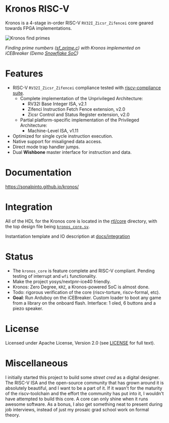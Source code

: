 # Kronos RISC-V

Kronos is a 4-stage in-order RISC-V `RV32I_Zicsr_Zifencei` core geared towards FPGA implementations.

![Kronos find primes](https://i.imgur.com/TlzIKzC.gif)

*Finding prime numbers ([sf_prime.c](https://github.com/SonalPinto/kronos/blob/master/src/snowflake/sf_prime.c)) with Kronos implemented on iCEBreaker (Demo [Snowflake SoC](https://github.com/SonalPinto/kronos/blob/master/rtl/platform/snowflake))*


# Features

- RISC-V `RV32I_Zicsr_Zifencei` compliance tested with [riscv-compliance suite](https://github.com/SonalPinto/riscv-compliance).
  * Complete implementation of the Unprivileged Architecture:
    - RV32I Base Integer ISA, v2.1
    - Zifenci Instruction Fetch Fence extension, v2.0
    - Zicsr Control and Status Register extension, v2.0
  * Partial platform-specific implementation of the Privileged Architecture:
    - Machine-Level ISA, v1.11
- Optimized for single cycle instruction execution.
- Native support for misaligned data access.
- Direct mode trap handler jumps.
- Dual **Wishbone** master interface for instruction and data.
 
 
# Documentation

https://sonalpinto.github.io/kronos/


# Integration 

All of the HDL for the Kronos core is located in the [rtl/core](https://github.com/SonalPinto/kronos/tree/master/rtl/core) directory, with the top design file being [`kronos_core.sv`](https://github.com/SonalPinto/kronos/blob/master/rtl/core/kronos_core.sv).

Instantiation template and IO description at [docs/integration](https://sonalpinto.github.io/kronos/#/integration.md)


# Status

- The `kronos_core` is feature complete and RISC-V compliant. Pending testing of interrupt and `wfi` functionality.
- Make the project yosys/nextpnr-ice40 friendly.
- Kronos: Zero Degree, `KRZ`, a Kronos-powered SoC is almost done.
- Todo: rigorous verification of the core (riscv-torture, riscv-formal, etc).
- **Goal**: Run Arduboy on the iCEBreaker. Custom loader to boot any game from a library on the onboard flash. Interface: 1 oled, 6 buttons and a piezo speaker.

# License

Licensed under Apache License, Version 2.0 (see [LICENSE](https://github.com/SonalPinto/kronos/blob/master/LICENSE) for full text).


# Miscellaneous

I initially started this project to build some _street cred_ as a digital designer. The RISC-V ISA and the open-source community that has grown around it is absolutely beautiful, and I want to be a part of it. If it wasn't for the maturity of the riscv-toolchain and the effort the community has put into it, I wouldn't have attempted to build this core. A core can only shine when it runs awesome software. As a bonus, I also get something neat to present during job interviews, instead of just my prosaic grad school work on formal theory.

